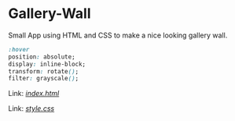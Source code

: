 # Gallery-Wall

Small App using HTML and CSS to make a nice looking gallery wall.

```css
:hover
position: absolute;
display: inline-block;
transform: rotate();
filter: grayscale();
```

Link: [_index.html_](https://github.com/rubenSinzig/galleryWall/blob/main/index.html)

Link: [_style.css_](https://github.com/rubenSinzig/galleryWall/blob/main/css/style.css)
